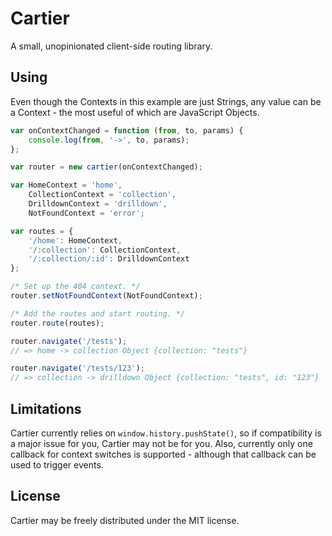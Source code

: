 Cartier
=======
A small, unopinionated client-side routing library.

Using
-----
Even though the Contexts in this example are just Strings, any value can be a Context - the most useful of which are JavaScript Objects.
```js
var onContextChanged = function (from, to, params) {
    console.log(from, '->', to, params);
};

var router = new cartier(onContextChanged);

var HomeContext = 'home',
    CollectionContext = 'collection',
    DrilldownContext = 'drilldown',
    NotFoundContext = 'error';

var routes = {
    '/home': HomeContext,
    '/:collection': CollectionContext,
    '/:collection/:id': DrilldownContext
};

/* Set up the 404 context. */
router.setNotFoundContext(NotFoundContext);

/* Add the routes and start routing. */
router.route(routes);

router.navigate('/tests');
// => home -> collection Object {collection: "tests"}

router.navigate('/tests/123');
// => collection -> drilldown Object {collection: "tests", id: "123"}
```

Limitations
-----------
Cartier currently relies on `window.history.pushState()`, so if compatibility is a major issue for you, Cartier may not be for you.
Also, currently only one callback for context switches is supported - although that callback can be used to trigger events.

License
-------
Cartier may be freely distributed under the MIT license.
